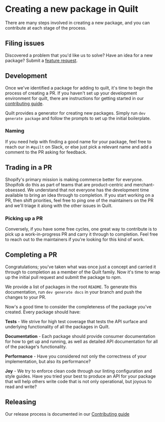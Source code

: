 # Creating a new package in Quilt

There are many steps involved in creating a new package, and you can contribute at each stage of the process.

## Filing issues

Discovered a problem that you'd like us to solve? Have an idea for a new package?
Submit a [feature request](https://github.com/Shopify/quilt/issues/new?template=FEATURE_REQUEST.md).

## Development

Once we've identified a package for adding to quilt, it's time to begin the process of creating a PR. If you haven't set up your development environment for quilt, there are instructions for getting started in our [contributing guide](../../.github/CONTRIBUTING.md).

Quilt provides a generator for creating new packages. Simply run `dev generate package` and follow the prompts to set up the initial boilerplate.

### Naming

If you need help with finding a good name for your package, feel free to reach our in `#quilt` on Slack, or else just pick a relevant name and add a comment to the PR asking for feedback.

## Trading in a PR

Shopify's primary mission is making commerce better for everyone. Shopifolk do this as part of teams that are product-centric and merchant-obsessed.
We understand that not everyone has the development time available to bring an idea through to completion.
If you start working on a PR, then shift priorities, feel free to ping one of the maintainers on the PR and we'll triage it along with the other issues in Quilt.

### Picking up a PR

Conversely, if you have some free cycles, one great way to contribute is to pick up a work-in-progress PR and carry it through to completion. Feel free to reach out to the maintainers if you're looking for this kind of work.

## Completing a PR

Congratulations; you've taken what was once just a concept and carried it through to completion as a member of the Quilt family. Now it's time to wrap up the initial pull request and submit the package to npm.

We provide a list of packages in the root `README`. To generate this documentation, run `dev generate docs` in your branch and push the changes to your PR.

Now's a good time to consider the completeness of the package you've created. Every package should have:

**Tests** - We strive for high test coverage that tests the API surface and underlying functionality of all the packages in Quilt.

**Documentation** - Each package should provide consumer documentation for how to get up and running, as well as detailed API documentation for all of the package's functionality.

**Performance** - Have you considered not only the correctness of your implementation, but also its performance?

**Joy** - We try to enforce clean code through our linting configuration and style guides. Have you tried your best to produce an API for your package that will help others write code that is not only operational, but joyous to read and write?

## Releasing

Our release process is documented in our [Contributing guide](../../.github/CONTRIBUTING.md#releasing)
